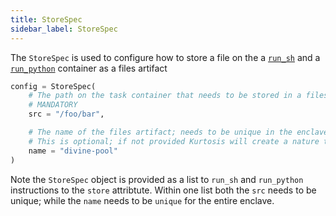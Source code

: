 ```yaml
---
title: StoreSpec
sidebar_label: StoreSpec
---
```


The `StoreSpec` is used to configure how to store a file on the a [`run_sh`][run-sh-reference] and a [`run_python`][run-python-reference] container as a files artifact

```python
config = StoreSpec(
    # The path on the task container that needs to be stored in a files artifact
    # MANDATORY
    src = "/foo/bar",

    # The name of the files artifact; needs to be unique in the enclave
    # This is optional; if not provided Kurtosis will create a nature themed name
    name = "divine-pool"
)
```

Note the `StoreSpec` object is provided as a list to `run_sh` and `run_python` instructions to the `store` attribtute. Within
one list both the `src` needs to be unique; while the `name` needs to be `unique` for the entire enclave.

<!--------------- ONLY LINKS BELOW THIS POINT ---------------------->
[run-python-reference]: ./plan.md#run_python
[run-sh-reference]: ./plan.md#run_sh
